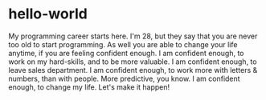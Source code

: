 # hello-world
My programming career starts here.
I'm 28, but they say that you are never too old to start programming.
As well you are able to change your life anytime, if you are feeling confident enough.
I am confident enough, to work on my hard-skills, and to be more valuable.
I am confident enough, to leave sales department.
I am confident enough, to work more with letters & numbers, than with people. More predictive, you know.
I am confident enough, to change my life.
Let's make it happen!
